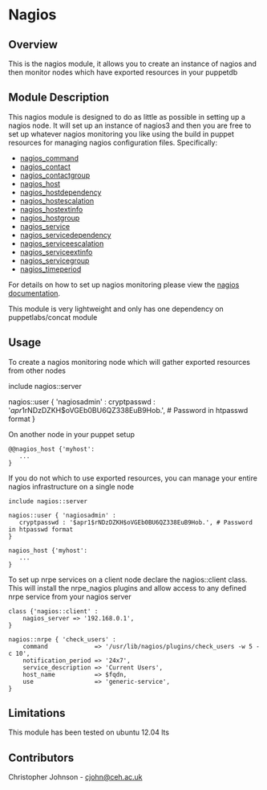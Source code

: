 # Nagios

## Overview

This is the nagios module, it allows you to create an instance of nagios and then monitor nodes which have exported resources in your puppetdb

## Module Description

This nagios module is designed to do as little as possible in setting up a nagios node. It will set up an instance of nagios3 and then you are free to set up whatever nagios monitoring you like using the build in puppet resources for managing nagios configuration files. Specifically:

* [nagios_command](http://docs.puppetlabs.com/references/latest/type.html#nagioscommand)
* [nagios_contact](http://docs.puppetlabs.com/references/latest/type.html#nagioscontact)
* [nagios_contactgroup](http://docs.puppetlabs.com/references/latest/type.html#nagioscontactgroup)
* [nagios_host](http://docs.puppetlabs.com/references/latest/type.html#nagioshost)
* [nagios_hostdependency](http://docs.puppetlabs.com/references/latest/type.html#nagioshostdependency)
* [nagios_hostescalation](http://docs.puppetlabs.com/references/latest/type.html#nagioshostescalation)
* [nagios_hostextinfo](http://docs.puppetlabs.com/references/latest/type.html#nagioshostextinfo)
* [nagios_hostgroup](http://docs.puppetlabs.com/references/latest/type.html#nagioshostgroup)
* [nagios_service](http://docs.puppetlabs.com/references/latest/type.html#nagiosservice)
* [nagios_servicedependency](http://docs.puppetlabs.com/references/latest/type.html#nagiosservicedependency)
* [nagios_serviceescalation](http://docs.puppetlabs.com/references/latest/type.html#nagiosserviceescalation)
* [nagios_serviceextinfo](http://docs.puppetlabs.com/references/latest/type.html#nagiosserviceextinfo)
* [nagios_servicegroup](http://docs.puppetlabs.com/references/latest/type.html#nagiosservicegroup)
* [nagios_timeperiod](http://docs.puppetlabs.com/references/latest/type.html#nagiostimeperiod)

For details on how to set up nagios monitoring please view the [nagios documentation](http://nagios.sourceforge.net/docs/3_0/objectdefinitions.html).

This module is very lightweight and only has one dependency on puppetlabs/concat module

## Usage

To create a nagios monitoring node which will gather exported resources from other nodes

   include nagios::server

   nagios::user { 'nagiosadmin' :
       cryptpasswd : '$apr1$rNDzDZKH$oVGEb0BU6QZ338EuB9Hob.', # Password in htpasswd format
   }

On another node in your puppet setup

    @@nagios_host {'myhost':
       ...
    }


If you do not which to use exported resources, you can manage your entire nagios infrastructure on a single node
   
    include nagios::server

    nagios::user { 'nagiosadmin' :
       cryptpasswd : '$apr1$rNDzDZKH$oVGEb0BU6QZ338EuB9Hob.', # Password in htpasswd format
    }

    nagios_host {'myhost':
       ...
    }

To set up nrpe services on a client node declare the nagios::client class. This will install the nrpe_nagios plugins and allow access to any defined nrpe service from your nagios server
    
    class {'nagios::client' :
        nagios_server => '192.168.0.1',
    }

    nagios::nrpe { 'check_users' :
        command             => '/usr/lib/nagios/plugins/check_users -w 5 -c 10',
        notification_period => '24x7',
        service_description => 'Current Users',
        host_name           => $fqdn,
        use                 => 'generic-service',
    }

## Limitations

This module has been tested on ubuntu 12.04 lts

## Contributors

Christopher Johnson - cjohn@ceh.ac.uk